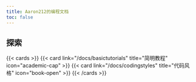 ```yaml
---
title: Aaron212的编程文档
toc: false
---
```


## 探索

{{< cards >}}
  {{< card link="/docs/basictutorials" title="简明教程" icon="academic-cap" >}}
  {{< card link="/docs/codingstyles" title="代码风格" icon="book-open" >}}
{{< /cards >}}
